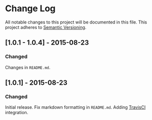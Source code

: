 # Change Log
All notable changes to this project will be documented in this file.
This project adheres to [Semantic Versioning](http://semver.org/).

## [1.0.1 - 1.0.4] - 2015-08-23
### Changed
Changes in `README.md`.

## [1.0.1] - 2015-08-23
### Changed
Initial release. Fix markdown formatting in `README.md`. Adding [TravisCI](https://travis-ci.org/) integration. 
